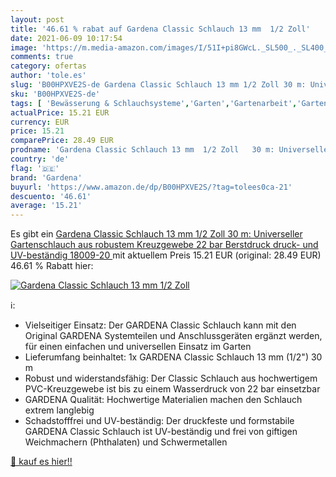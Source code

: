 ```yaml
---
layout: post
title: '46.61 % rabat auf Gardena Classic Schlauch 13 mm  1/2 Zoll'
date: 2021-06-09 10:17:54
image: 'https://m.media-amazon.com/images/I/51I+pi8GWcL._SL500_._SL400_.jpg'
comments: true
category: ofertas
author: 'tole.es'
slug: 'B00HPXVE2S-de Gardena Classic Schlauch 13 mm 1/2 Zoll 30 m: Universeller...'
sku: 'B00HPXVE2S-de'
tags: [ 'Bewässerung & Schlauchsysteme','Garten','Gartenarbeit','Gartenschläuche','Gartenschläuche & Zubehör','Regular Stores','Shops','gardena', ]
actualPrice: 15.21 EUR
currency: EUR
price: 15.21
comparePrice: 28.49 EUR
prodname: 'Gardena Classic Schlauch 13 mm  1/2 Zoll   30 m: Universeller Gartenschlauch aus robustem Kreuzgewebe  22 bar Berstdruck  druck- und UV-beständig  18009-20 '
country: 'de'
flag: '🇩🇪'
brand: 'Gardena'
buyurl: 'https://www.amazon.de/dp/B00HPXVE2S/?tag=tolees0ca-21'
descuento: '46.61'
average: '15.21'
---
```


Es gibt ein [Gardena Classic Schlauch 13 mm  1/2 Zoll   30 m: Universeller Gartenschlauch aus robustem Kreuzgewebe  22 bar Berstdruck  druck- und UV-beständig  18009-20 ](https://www.amazon.de/dp/B00HPXVE2S/?tag=tolees0ca-21) mit aktuellem Preis 15.21 EUR (original: 28.49 EUR) 46.61 % Rabatt hier:

[![Gardena Classic Schlauch 13 mm  1/2 Zoll](https://m.media-amazon.com/images/I/51I+pi8GWcL._SL500_._SL400_.jpg)](https://www.amazon.de/dp/B00HPXVE2S/?tag=tolees0ca-21)

ℹ️:

- Vielseitiger Einsatz: Der GARDENA Classic Schlauch kann mit den Original GARDENA Systemteilen und Anschlussgeräten ergänzt werden, für einen einfachen und universellen Einsatz im Garten
- Lieferumfang beinhaltet: 1x GARDENA Classic Schlauch 13 mm (1/2") 30 m
- Robust und widerstandsfähig: Der Classic Schlauch aus hochwertigem PVC-Kreuzgewebe ist bis zu einem Wasserdruck von 22 bar einsetzbar
- GARDENA Qualität: Hochwertige Materialien machen den Schlauch extrem langlebig
- Schadstofffrei und UV-beständig: Der druckfeste und formstabile GARDENA Classic Schlauch ist UV-beständig und frei von giftigen Weichmachern (Phthalaten) und Schwermetallen

[🛒 kauf es hier!!](https://www.amazon.de/dp/B00HPXVE2S/?tag=tolees0ca-21)
